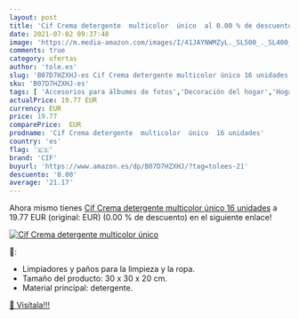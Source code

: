 ```yaml
---
layout: post
title: 'Cif Crema detergente  multicolor  único  al 0.00 % de descuento'
date: 2021-07-02 09:37:48
image: 'https://m.media-amazon.com/images/I/41JAYNWMZyL._SL500_._SL400_.jpg'
comments: true
category: ofertas
author: 'tole.es'
slug: 'B07D7HZXHJ-es Cif Crema detergente multicolor único 16 unidades'
sku: 'B07D7HZXHJ-es'
tags: [ 'Accesorios para álbumes de fotos','Decoración del hogar','Hogar y cocina','Marcos, álbumes de fotos y accesorios','cif','detergente', ]
actualPrice: 19.77 EUR
currency: EUR
price: 19.77
comparePrice:  EUR
prodname: 'Cif Crema detergente  multicolor  único  16 unidades'
country: 'es'
flag: '🇪🇸'
brand: 'CIF'
buyurl: 'https://www.amazon.es/dp/B07D7HZXHJ/?tag=tolees-21'
descuento: '0.00'
average: '21.17'
---
```


Ahora mismo tienes [Cif Crema detergente  multicolor  único  16 unidades](https://www.amazon.es/dp/B07D7HZXHJ/?tag=tolees-21) a 19.77 EUR (original:  EUR) (0.00 %  de descuento) en el siguiente enlace!

[![Cif Crema detergente  multicolor  único ](https://m.media-amazon.com/images/I/41JAYNWMZyL._SL500_._SL400_.jpg)](https://www.amazon.es/dp/B07D7HZXHJ/?tag=tolees-21)

🔎:

- Limpiadores y paños para la limpieza y la ropa.
- Tamaño del producto: 30 x 30 x 20 cm.
- Material principal: detergente.

[🛒 Visítala!!!](https://www.amazon.es/dp/B07D7HZXHJ/?tag=tolees-21)
